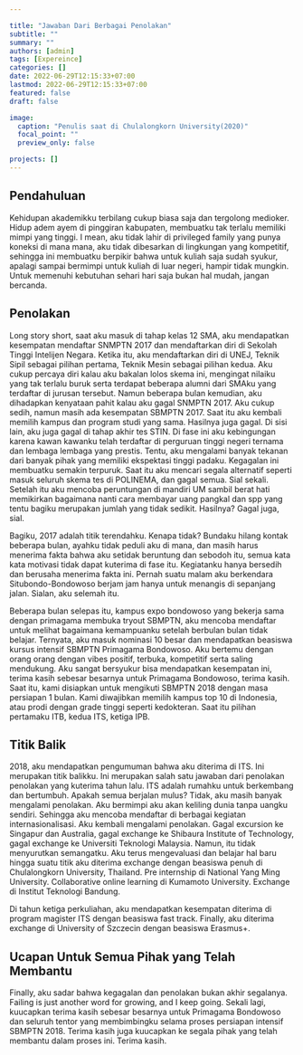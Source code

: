 ```yaml
---

title: "Jawaban Dari Berbagai Penolakan"
subtitle: ""
summary: ""
authors: [admin]
tags: [Expereince]
categories: []
date: 2022-06-29T12:15:33+07:00
lastmod: 2022-06-29T12:15:33+07:00
featured: false
draft: false

image:
  caption: "Penulis saat di Chulalongkorn University(2020)"
  focal_point: ""
  preview_only: false

projects: []
---
```

## Pendahuluan
Kehidupan akademikku terbilang cukup biasa saja dan tergolong medioker. Hidup adem ayem di pinggiran kabupaten, membuatku tak terlalu memiliki mimpi yang tinggi. I mean, aku tidak lahir di privileged family yang punya koneksi di mana mana, aku tidak dibesarkan di lingkungan yang kompetitif, sehingga ini membuatku berpikir bahwa untuk kuliah saja sudah syukur, apalagi sampai bermimpi untuk kuliah di luar negeri, hampir tidak mungkin. Untuk memenuhi kebutuhan sehari hari saja bukan hal mudah, jangan bercanda. 

## Penolakan
Long story short, saat aku masuk di tahap kelas 12 SMA, aku mendapatkan kesempatan mendaftar SNMPTN 2017 dan mendaftarkan diri di Sekolah Tinggi Intelijen Negara. Ketika itu, aku mendaftarkan diri di UNEJ, Teknik Sipil sebagai pilihan pertama, Teknik Mesin sebagai pilihan kedua. Aku cukup percaya diri kalau aku bakalan lolos skema ini, mengingat nilaiku yang tak terlalu buruk serta terdapat beberapa alumni dari SMAku yang terdaftar di jurusan tersebut. Namun beberapa bulan kemudian, aku dihadapkan kenyataan pahit kalau aku gagal SNMPTN 2017. Aku cukup sedih, namun masih ada kesempatan SBMPTN 2017. Saat itu aku kembali memilih kampus dan program studi yang sama. Hasilnya juga gagal. Di sisi lain, aku juga gagal di tahap akhir tes STIN. Di fase ini aku kebingungan karena kawan kawanku telah terdaftar di perguruan tinggi negeri ternama dan lembaga lembaga yang prestis. Tentu, aku mengalami banyak tekanan dari banyak pihak yang memiliki ekspektasi tinggi padaku. Kegagalan ini membuatku semakin terpuruk. Saat itu aku mencari segala alternatif seperti masuk seluruh skema tes di POLINEMA, dan gagal semua. Sial sekali. Setelah itu aku mencoba peruntungan di mandiri UM sambil berat hati memikirkan bagaimana nanti cara membayar uang pangkal dan spp yang tentu bagiku merupakan jumlah yang tidak sedikit. Hasilnya? Gagal juga, sial.

Bagiku, 2017 adalah titik terendahku. Kenapa tidak? Bundaku hilang kontak beberapa bulan, ayahku tidak peduli aku di mana, dan masih harus menerima fakta bahwa aku setidak beruntung dan sebodoh itu, semua kata kata motivasi tidak dapat kuterima di fase itu. Kegiatanku hanya bersedih dan berusaha menerima fakta ini. Pernah suatu malam aku berkendara Situbondo-Bondowoso berjam jam hanya untuk menangis di sepanjang jalan. Sialan, aku selemah itu.

Beberapa bulan selepas itu, kampus expo bondowoso yang bekerja sama dengan primagama membuka tryout SBMPTN, aku mencoba mendaftar untuk melihat bagaimana kemampuanku setelah berbulan bulan tidak belajar. Ternyata, aku masuk nominasi 10 besar dan mendapatkan beasiswa kursus intensif SBMPTN Primagama Bondowoso. Aku bertemu dengan orang orang dengan vibes positif, terbuka, kompetitif serta saling mendukung. Aku sangat bersyukur bisa mendapatkan kesempatan ini, terima kasih sebesar besarnya untuk Primagama Bondowoso, terima kasih. Saat itu, kami disiapkan untuk mengikuti SBMPTN 2018 dengan masa persiapan 1 bulan. Kami diwajibkan memilih kampus top 10 di Indonesia, atau prodi dengan grade tinggi seperti kedokteran. Saat itu pilihan pertamaku ITB, kedua ITS, ketiga IPB. 

## Titik Balik
2018, aku mendapatkan pengumuman bahwa aku diterima di ITS. Ini merupakan titik balikku. Ini merupakan salah satu jawaban dari penolakan penolakan yang kuterima tahun lalu. ITS adalah rumahku untuk berkembang dan bertumbuh. Apakah semua berjalan mulus? Tidak, aku masih banyak mengalami penolakan. Aku bermimpi aku akan keliling dunia tanpa uangku sendiri. Sehingga aku mencoba mendaftar di berbagai kegiatan internasionalisasi. Aku kembali mengalami penolakan. Gagal excursion ke Singapur dan Australia, gagal exchange ke Shibaura Institute of Technology, gagal exchange ke Universiti Teknologi Malaysia. Namun, itu tidak menyurutkan semangatku. Aku terus mengevaluasi dan belajar hal baru hingga suatu titik aku diterima exchange dengan beasiswa penuh di Chulalongkorn University, Thailand. Pre internship di National Yang Ming University. Collaborative online learning di Kumamoto University. Exchange di Institut Teknologi Bandung.

Di tahun ketiga perkuliahan, aku mendapatkan kesempatan diterima di program magister ITS dengan beasiswa fast track. Finally, aku diterima exchange di University of Szczecin dengan beasiswa Erasmus+.

## Ucapan Untuk Semua Pihak yang Telah Membantu
Finally, aku sadar bahwa kegagalan dan penolakan bukan akhir segalanya. Failing is just another word for growing, and I keep going. Sekali lagi, kuucapkan terima kasih sebesar besarnya untuk Primagama Bondowoso dan seluruh tentor yang membimbingku selama proses persiapan intensif SBMPTN 2018.
Terima kasih juga kuucapkan ke segala pihak yang telah membantu dalam proses ini. Terima kasih.